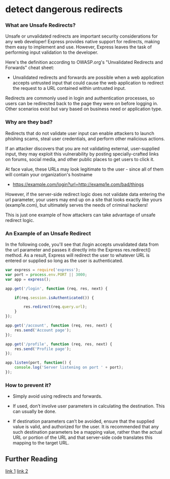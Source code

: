 # detect dangerous redirects

### What are Unsafe Redirects?
Unsafe or unvalidated redirects are important security considerations for any web developer!
Express provides native support for redirects, making them easy to implement and use.
However, Express leaves the task of performing input validation to the developer.

Here's the definition according to OWASP.org's "Unvalidated Redirects and Forwards" cheat sheet:

* Unvalidated redirects and forwards are possible when a web application accepts untrusted input that could cause the web application to redirect the request to a URL contained within untrusted input.

Redirects are commonly used in login and authentication processes, so users can be redirected back to the page they were on before logging in.
Other scenarios exist but vary based on business need or application type.

### Why are they bad?
Redirects that do not validate user input can enable attackers to launch phishing scams, steal user credentials, and perform other malicious actions.

If an attacker discovers that you are not validating external, user-supplied input, they may exploit this vulnerability by posting specially-crafted links on forums, social media, and other public places to get users to click it.

At face value, these URLs may look legitimate to the user - since all of them will contain your organization's hostname

* https://example.com/login?url=http://examp1e.com/bad/things

However, if the server-side redirect logic does not validate data entering the url parameter, your users may end up on a site that looks exactly like yours (examp1e.com), but ultimately serves the needs of criminal hackers!

This is just one example of how attackers can take advantage of unsafe redirect logic.

### An Example of an Unsafe Redirect
In the following code, you'll see that /login accepts unvalidated data from the url parameter and passes it directly into the Express res.redirect() method.
As a result, Express will redirect the user to whatever URL is entered or supplied so long as the user is authenticated.

```javascript
var express = require('express');
var port = process.env.PORT || 3000;
var app = express();

app.get('/login', function (req, res, next) {

	if(req.session.isAuthenticated()) {

		res.redirect(req.query.url);
	}
}); 

app.get('/account', function (req, res, next) {
    res.send('Account page');
});

app.get('/profile', function (req, res, next) {
    res.send('Profile page');
});

app.listen(port, function() {
    console.log('Server listening on port ' + port);
});
```

### How to prevent it?

* Simply avoid using redirects and forwards.

* If used, don’t involve user parameters in calculating the destination. This can usually be done.

* If destination parameters can’t be avoided, ensure that the supplied value is valid, and authorized for the user. 
It is recommended that any such destination parameters be a mapping value, rather than the actual URL or portion of the URL and that server-side code translates this mapping to the target URL.


## Further Reading
[link 1](http://nodegoat.herokuapp.com/tutorial/a10)
[link 2](https://blog.hailstone.io/how-to-prevent-unsafe-redirects-in-node-js/)
